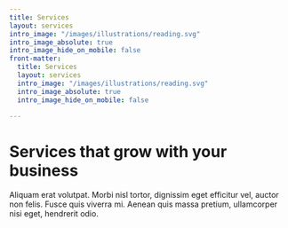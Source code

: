 ```yaml
---
title: Services
layout: services
intro_image: "/images/illustrations/reading.svg"
intro_image_absolute: true
intro_image_hide_on_mobile: false
front-matter:
  title: Services
  layout: services
  intro_image: "/images/illustrations/reading.svg"
  intro_image_absolute: true
  intro_image_hide_on_mobile: false

---
```

# Services that grow with your business

Aliquam erat volutpat. Morbi nisl tortor, dignissim eget efficitur vel, auctor non felis. Fusce quis viverra mi. Aenean quis massa pretium, ullamcorper nisi eget, hendrerit odio.
